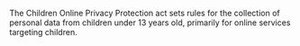 The Children Online Privacy Protection act sets rules for the collection of personal data from children under 13 years old, primarily for online services targeting children.